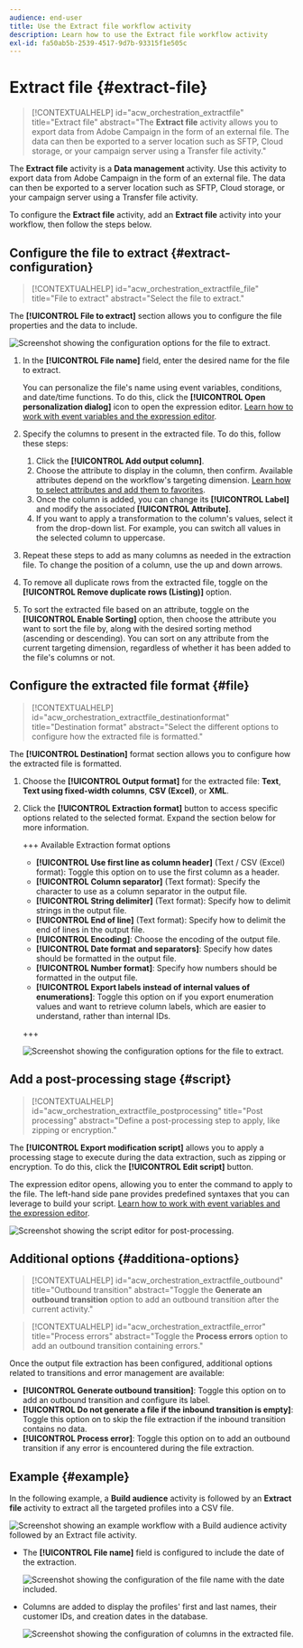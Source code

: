 ```yaml
---
audience: end-user
title: Use the Extract file workflow activity
description: Learn how to use the Extract file workflow activity
exl-id: fa50ab5b-2539-4517-9d7b-93315f1e505c
---
```

# Extract file {#extract-file}

>[!CONTEXTUALHELP]
>id="acw_orchestration_extractfile"
>title="Extract file"
>abstract="The **Extract file** activity allows you to export data from Adobe Campaign in the form of an external file. The data can then be exported to a server location such as SFTP, Cloud storage, or your campaign server using a Transfer file activity."

The **Extract file** activity is a **Data management** activity. Use this activity to export data from Adobe Campaign in the form of an external file. The data can then be exported to a server location such as SFTP, Cloud storage, or your campaign server using a Transfer file activity.

To configure the **Extract file** activity, add an **Extract file** activity into your workflow, then follow the steps below.

## Configure the file to extract {#extract-configuration}

>[!CONTEXTUALHELP]
>id="acw_orchestration_extractfile_file"
>title="File to extract"
>abstract="Select the file to extract."

The **[!UICONTROL File to extract]** section allows you to configure the file properties and the data to include. 

![Screenshot showing the configuration options for the file to extract.](../assets/extract-file-file.png) 

1. In the **[!UICONTROL File name]** field, enter the desired name for the file to extract.

    You can personalize the file's name using event variables, conditions, and date/time functions. To do this, click the **[!UICONTROL Open personalization dialog]** icon to open the expression editor. [Learn how to work with event variables and the expression editor](../event-variables.md).

1. Specify the columns to present in the extracted file. To do this, follow these steps:

    1. Click the **[!UICONTROL Add output column]**.
    1. Choose the attribute to display in the column, then confirm. Available attributes depend on the workflow's targeting dimension. [Learn how to select attributes and add them to favorites](../../get-started/attributes.md).
    1. Once the column is added, you can change its **[!UICONTROL Label]** and modify the associated **[!UICONTROL Attribute]**.
    1. If you want to apply a transformation to the column's values, select it from the drop-down list. For example, you can switch all values in the selected column to uppercase.

1. Repeat these steps to add as many columns as needed in the extraction file. To change the position of a column, use the up and down arrows.

1. To remove all duplicate rows from the extracted file, toggle on the **[!UICONTROL Remove duplicate rows (Listing)]** option.

1. To sort the extracted file based on an attribute, toggle on the **[!UICONTROL Enable Sorting]** option, then choose the attribute you want to sort the file by, along with the desired sorting method (ascending or descending). You can sort on any attribute from the current targeting dimension, regardless of whether it has been added to the file's columns or not.

## Configure the extracted file format {#file}

>[!CONTEXTUALHELP]
>id="acw_orchestration_extractfile_destinationformat"
>title="Destination format"
>abstract="Select the different options to configure how the extracted file is formatted."

The **[!UICONTROL Destination]** format section allows you to configure how the extracted file is formatted.

1. Choose the **[!UICONTROL Output format]** for the extracted file: **Text**, **Text using fixed-width columns**, **CSV (Excel)**, or **XML**. 

1. Click the **[!UICONTROL Extraction format]** button to access specific options related to the selected format. Expand the section below for more information.

    +++ Available Extraction format options
    
    * **[!UICONTROL Use first line as column header]** (Text / CSV (Excel) format): Toggle this option on to use the first column as a header.
    * **[!UICONTROL Column separator]** (Text format): Specify the character to use as a column separator in the output file.
    * **[!UICONTROL String delimiter]** (Text format): Specify how to delimit strings in the output file.
    * **[!UICONTROL End of line]** (Text format): Specify how to delimit the end of lines in the output file.
    * **[!UICONTROL Encoding]**: Choose the encoding of the output file.
    * **[!UICONTROL Date format and separators]**: Specify how dates should be formatted in the output file.
    * **[!UICONTROL Number format]**: Specify how numbers should be formatted in the output file.
    * **[!UICONTROL Export labels instead of internal values of enumerations]**: Toggle this option on if you export enumeration values and want to retrieve column labels, which are easier to understand, rather than internal IDs.

    +++
    
    ![Screenshot showing the configuration options for the file to extract.](../assets/extract-file-format.png) 

## Add a post-processing stage {#script}

>[!CONTEXTUALHELP]
>id="acw_orchestration_extractfile_postprocessing"
>title="Post processing"
>abstract="Define a post-processing step to apply, like zipping or encryption."

The **[!UICONTROL Export modification script]** allows you to apply a processing stage to execute during the data extraction, such as zipping or encryption. To do this, click the **[!UICONTROL Edit script]** button.

The expression editor opens, allowing you to enter the command to apply to the file. The left-hand side pane provides predefined syntaxes that you can leverage to build your script. [Learn how to work with event variables and the expression editor](../event-variables.md).

![Screenshot showing the script editor for post-processing.](../assets/extract-file-script.png) 

## Additional options {#additiona-options}

>[!CONTEXTUALHELP]
>id="acw_orchestration_extractfile_outbound"
>title="Outbound transition"
>abstract="Toggle the **Generate an outbound transition** option to add an outbound transition after the current activity."

>[!CONTEXTUALHELP]
>id="acw_orchestration_extractfile_error"
>title="Process errors"
>abstract="Toggle the **Process errors** option to add an outbound transition containing errors."

Once the output file extraction has been configured, additional options related to transitions and error management are available: 

* **[!UICONTROL Generate outbound transition]**: Toggle this option on to add an outbound transition and configure its label.
* **[!UICONTROL Do not generate a file if the inbound transition is empty]**: Toggle this option on to skip the file extraction if the inbound transition contains no data.
* **[!UICONTROL Process error]**: Toggle this option on to add an outbound transition if any error is encountered during the file extraction.

## Example {#example}

In the following example, a **Build audience** activity is followed by an **Extract file** activity to extract all the targeted profiles into a CSV file.

![Screenshot showing an example workflow with a Build audience activity followed by an Extract file activity.](../assets/extract-file-example.png) 

* The **[!UICONTROL File name]** field is configured to include the date of the extraction.

    ![Screenshot showing the configuration of the file name with the date included.](../assets/extract-file-example-name.png) 

* Columns are added to display the profiles' first and last names, their customer IDs, and creation dates in the database.

    ![Screenshot showing the configuration of columns in the extracted file.](../assets/extract-file-example-columns.png) 